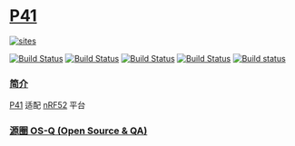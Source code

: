 ﻿# [P41](https://github.com/OS-Q/P41)

[![sites](http://182.61.61.133/link/resources/OSQ.png)](http://www.OS-Q.com)

[![Build Status](https://github.com/OS-Q/P41/workflows/QIO/badge.svg)](https://github.com/OS-Q/P41/actions/workflows/QIO.yml)
[![Build Status](https://circleci.com/gh/OS-Q/P41.svg?style=svg)](https://circleci.com/gh/OS-Q/P41)
[![Build Status](https://travis-ci.com/OS-Q/P41.svg?branch=master)](https://travis-ci.com/OS-Q/P41)
[![Build Status](https://cloud.drone.io/api/badges/OS-Q/P41/status.svg)](https://cloud.drone.io/OS-Q/P41)
[![Build status](https://ci.appveyor.com/api/projects/status/hbkbxwxsay1whbfq?svg=true)](https://ci.appveyor.com/project/Qitas/P41)

### [简介](https://github.com/OS-Q/P41/wiki)

[P41](https://github.com/OS-Q/P41) 适配 [nRF52](https://www.nordicsemi.com/Products/Low-power-short-range-wireless/Bluetooth-low-energy) 平台

### [源圈 OS-Q (Open Source & QA) ](http://www.OS-Q.com)

